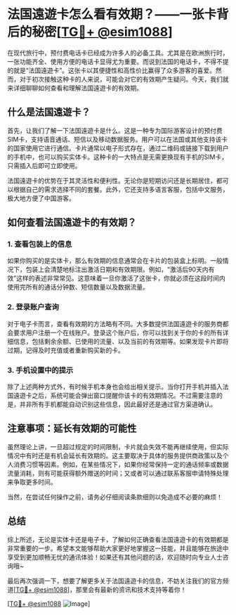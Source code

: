 # 法国遠遊卡怎么看有效期？——一张卡背后的秘密[[TG💪+ @esim1088](https://t.me/s/esim1088)]

在现代旅行中，预付费电话卡已经成为许多人的必备工具。尤其是在欧洲旅行时，一张功能齐全、使用方便的电话卡显得尤为重要。而说到法国的电话卡，不得不提的就是“法国遠遊卡”。这张卡以其便捷性和高性价比赢得了众多游客的喜爱。然而，对于初次接触这种卡的人来说，可能会对它的有效期产生疑问。今天，我们就来详细聊聊如何查看和理解法国遠遊卡的有效期。

## 什么是法国遠遊卡？

首先，让我们了解一下法国遠遊卡是什么。这是一种专为国际游客设计的预付费SIM卡，支持语音通话、短信以及移动数据服务。用户可以在法国或其他支持该卡的国家使用它进行通信。卡片通常以电子形式存在，通过二维码或链接下载到用户的手机中，也可以购买实体卡。这种卡的一大特点是无需更换现有手机的SIM卡，只需插入后即可立即使用。

法国遠遊卡的优势在于其灵活性和便利性。无论你是短期访问还是长期居住，都可以根据自己的需求选择不同的套餐。此外，它还支持多语言客服，包括中文服务，极大地方便了中国游客。

## 如何查看法国遠遊卡的有效期？

### 1. 查看包装上的信息

如果你购买的是实体卡，那么有效期的信息通常会在卡片的包装盒上标明。一般情况下，包装上会清楚地标注出激活日期和有效期限。例如，“激活后90天内有效”这样的表述非常常见。这意味着一旦你激活了这张卡，你就必须在这段时间内使用完所有的通话分钟数、短信数量以及数据流量。

### 2. 登录账户查询

对于电子卡而言，查看有效期的方法略有不同。大多数提供法国遠遊卡的服务商都会要求用户注册一个在线账户。登录这个账户后，你可以找到关于你的卡的所有详细信息，包括剩余余额、已使用的流量、以及当前的有效期等。如果发现卡片即将过期，记得及时充值或者重新购买新的卡。

### 3. 手机设置中的提示

除了上述两种方式外，有时候手机本身也会给出相关提示。当你打开手机并插入法国遠遊卡之后，系统可能会弹出窗口提醒你该卡的有效期情况。不过需要注意的是，并非所有手机都能自动识别这些信息，因此最好还是通过官方渠道确认。

## 注意事项：延长有效期的可能性

虽然理论上讲，一旦超过规定的时间限制，卡片就会失效不能再继续使用，但实际情况中有时还是有机会延长有效期的。这主要取决于具体的服务提供商政策以及个人消费习惯等因素。例如，在某些情况下，如果你经常保持一定的通话频率或数据流量消耗，则有可能获得额外赠送的时间；又或者可以通过联系客服申请特殊处理来争取更多时间。

当然，在尝试任何操作之前，请务必仔细阅读条款细则以免造成不必要的麻烦！

## 总结

综上所述，无论是实体卡还是电子卡，了解如何正确查看法国遠遊卡的有效期都是非常重要的一步。希望本文能够帮助大家更好地掌握这一技能，并且能够在旅途中享受到更加顺畅无忧的通讯体验！如果还有其他问题的话，欢迎随时向专业人士咨询哦~

最后再次强调一下，想要了解更多关于法国遠遊卡的信息，不妨关注我们的官方频道[[TG💪+ @esim1088](https://t.me/s/esim1088)]，那里会有最新的资讯和技术支持等着你！

[[TG💪+ @esim1088](https://t.me/s/esim1088) ![Image](https://i.postimg.cc/4NQfJmqS/Snipaste-2025-05-13-00-14-12.png)]